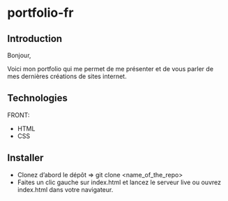 ﻿# portfolio-fr

## Introduction

Bonjour,

Voici mon portfolio qui me permet de me présenter et de vous parler de mes dernières créations de sites internet.

## Technologies

FRONT:

- HTML
- CSS

## Installer

- Clonez d’abord le dépôt => git clone <name_of_the_repo>
- Faites un clic gauche sur index.html et lancez le serveur live ou ouvrez index.html dans votre navigateur.
